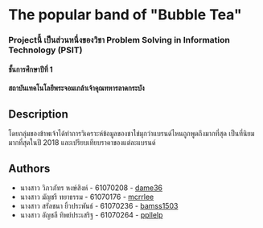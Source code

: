 # The popular band of "Bubble Tea"

### Projectนี้ เป็นส่วนหนึ่งของวิชา Problem Solving in Information Technology (PSIT)
#### ชั้นการศึกษาปีที่ 1
#### สถาบันเทคโนโลยีพระจอมเกล้าเจ้าคุณทหารลาดกระบัง



## Description
<p>โดยกลุ่มของข้าพเจ้าได้ทำการวิเคราะห์ข้อมูลของชาไข่มุกว่าแบรนด์ไหนถูกพูดถึงมากที่สุด เป็นที่นิยมมากที่สุดในปี 2018 และเปรียบเทียบราคาของแต่ละแบรนด์</p>

## Authors
* นางสาว วิภวภัทร หงษ์สิงห์ - 61070208 - [dame36](https://github.com/dame36)
* นางสาว มัญชรี ทยาธรรม - 61070176 - [mcrrlee](https://github.com/mcrrlee)
* นางสาว สรัลชนา ยิ้วประพันธ์ - 61070236 - [bamss1503](https://github.com/bamss1503)
* นางสาว อัญชลี ทิพย์ประเสริฐ - 61070264 - [ppllelp](https://github.com/ppllelp)

